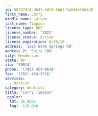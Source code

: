 ```yaml
---
id: 58737df4-db45-4df5-8bbf-5a543ef4d3d9
first_name: Corry
middle_name: Larsen
last_name: Timpson
license_type: DDS
license_number: '2821'
license_status: Active
license_expiration: 6/30/15
address: '1525 Warm Springs Rd'
address_2: 'Suite 100'
city: Henderson
state: NV
zip: '89014'
phone: '(702) 454-0818'
fax: '(702) 454-3716'
services:
  - dentist
category: dentists
title: 'Corry Timpson'
_geoloc:
  lat: 36.0561
  lng: -115.046
---
```

